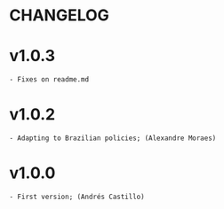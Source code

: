 # CHANGELOG

# v1.0.3
    - Fixes on readme.md
# v1.0.2
    - Adapting to Brazilian policies; (Alexandre Moraes)
# v1.0.0
    - First version; (Andrés Castillo)